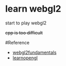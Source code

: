 # learn webgl2

start to play webgl2

<del>cpp is too difficult</del>


#Reference
- [webgl2fundamentals](https://webgl2fundamentals.org/)
- [learnopengl](https://learnopengl.com/)